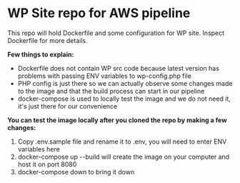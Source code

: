 # WP Site repo for AWS pipeline

This repo will hold Dockerfile and some configuration for WP site. Inspect Dockerfile for more details.

**Few things to explain:**
- Dockerfile does not contain WP src code because latest version has problems with passing ENV variables to wp-config.php file
- PHP config is just there so we can actually observe some changes made to the image and that the build process can start in our pipeline
- docker-compose is used to locally test the image and we do not need it, it's just there for our convenience

**You can test the image locally after you cloned the repo by making a few changes:**
1. Copy .env.sample file and rename it to .env, you will need to enter ENV variables here
2. docker-compose up --build will create the image on your computer and host it on port 8080
3. docker-compose down to bring it down
